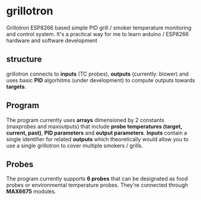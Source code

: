 # grillotron
Grillotron ESP8266 based simple PID grill / smoker temperature monitoring and control system. It's a practical way for me to learn arduino / ESP8266 hardware and software development

## structure
grillotron connects to **inputs** (TC probes), **outputs** (currently: blower) and uses basic **PID** algorhitms (under development) to 
compute outputs towards **targets**. 

## Program
The program currently uses **arrays** dimensioned by 2 constants (maxprobes and maxoutputs) that include **probe temperatures (target, current, past)**, **PID parameters** and **output parameters**. **Inputs** contain a single identifier for related **outputs** which theoretically would allow you to use a single grillotron to cover multiple smokers / grills.

## Probes
The program currently supports **6 probes** that can be designated as food probes or environmental temperature probes. They're connected through **MAX6675** modules. 
